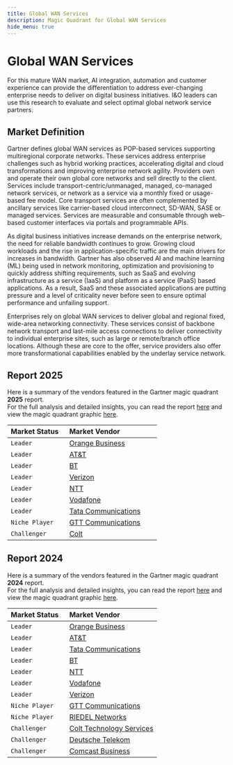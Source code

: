 ```yaml
---
title: Global WAN Services
description: Magic Quadrant for Global WAN Services
hide_menu: true
---
```


# Global WAN Services

For this mature WAN market, AI integration, automation and customer experience can provide the differentiation to address ever-changing enterprise needs to deliver on digital business initiatives. I&O leaders can use this research to evaluate and select optimal global network service partners.

## Market Definition

Gartner defines global WAN services as POP-based services supporting multiregional corporate networks. These services address enterprise challenges such as hybrid working practices, accelerating digital and cloud transformations and improving enterprise network agility. Providers own and operate their own global core networks and sell directly to the client. Services include transport-centric/unmanaged, managed, co-managed network services, or network as a service via a monthly fixed or usage-based fee model. Core transport services are often complemented by ancillary services like carrier-based cloud interconnect, SD-WAN, SASE or managed services. Services are measurable and consumable through web-based customer interfaces via portals and programmable APIs.

As digital business initiatives increase demands on the enterprise network, the need for reliable bandwidth continues to grow. Growing cloud workloads and the rise in application-specific traffic are the main drivers for increases in bandwidth. Gartner has also observed AI and machine learning (ML) being used in network monitoring, optimization and provisioning to quickly address shifting requirements, such as SaaS and evolving infrastructure as a service (IaaS) and platform as a service (PaaS) based applications. As a result, SaaS and these associated applications are putting pressure and a level of criticality never before seen to ensure optimal performance and unfailing support.

Enterprises rely on global WAN services to deliver global and regional fixed, wide-area networking connectivity. These services consist of backbone network transport and last-mile access connections to deliver connectivity to individual enterprise sites, such as large or remote/branch office locations. Although these are core to the offer, service providers also offer more transformational capabilities enabled by the underlay service network.

## Report 2025

Here is a summary of the vendors featured in the Gartner magic quadrant **2025** report. <br/>For the full analysis and detailed insights, you can read the report
<a href="/docs/2025/global-wan-services.pdf" target="_blank" rel="noopener noreferrer">here</a>
and view the magic quadrant graphic
<a href="/docs/2025/global-wan-services.png" target="_blank" rel="noopener noreferrer">here</a>.

| Market Status   | Market Vendor                                          |
| --------------- | ------------------------------------------------------ |
| `Leader`        | [Orange Business](/vendors/orange-business.md)         |
| `Leader`        | [AT&T](/vendors/at&t.md)                               |
| `Leader`        | [BT](/vendors/bt.md)                                   |
| `Leader`        | [Verizon](/vendors/verizon.md)                         |
| `Leader`        | [NTT](/vendors/ntt.md)                                 |
| `Leader`        | [Vodafone](/vendors/vodafone.md)                       |
| `Leader`        | [Tata Communications](/vendors/tata-communications.md) |
| `Niche Player`  | [GTT Communications](/vendors/gtt-communications.md)   |
| `Challenger`    | [Colt](/vendors/colt.md)                               |

## Report 2024

Here is a summary of the vendors featured in the Gartner magic quadrant **2024** report. <br/>For the full analysis and detailed insights, you can read the report
<a href="/docs/2024/global-wan-services.pdf" target="_blank" rel="noopener noreferrer">here</a>
and view the magic quadrant graphic
<a href="/docs/2024/global-wan-services.png" target="_blank" rel="noopener noreferrer">here</a>.

| Market Status   | Market Vendor                                                    |
| --------------- | ---------------------------------------------------------------- |
| `Leader`        | [Orange Business](/vendors/orange-business.md)                   |
| `Leader`        | [AT&T](/vendors/at&t.md)                                         |
| `Leader`        | [Tata Communications](/vendors/tata-communications.md)           |
| `Leader`        | [BT](/vendors/bt.md)                                             |
| `Leader`        | [NTT](/vendors/ntt.md)                                           |
| `Leader`        | [Vodafone](/vendors/vodafone.md)                                 |
| `Leader`        | [Verizon](/vendors/verizon.md)                                   |
| `Niche Player`  | [GTT Communications](/vendors/gtt-communications.md)             |
| `Niche Player`  | [RIEDEL Networks](/vendors/riedel-networks.md)                   |
| `Challenger`    | [Colt Technology Services](/vendors/colt-technology-services.md) |
| `Challenger`    | [Deutsche Telekom](/vendors/deutsche-telekom.md)                 |
| `Challenger`    | [Comcast Business](/vendors/comcast-business.md)                 |
